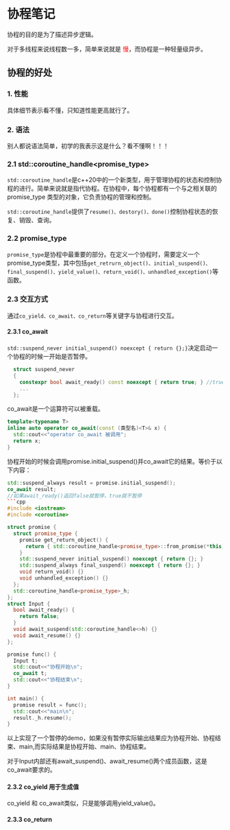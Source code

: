 # 协程笔记
协程的目的是为了描述异步逻辑。


对于多线程来说线程数一多，简单来说就是
<font color="Red">慢</font>，而协程是一种轻量级异步。

## 协程的好处
### 1. 性能
具体细节表示看不懂，只知道性能更高就行了。
### 2. 语法
别人都说语法简单，初学的我表示这是什么？看不懂啊！！！
### 2.1 std::coroutine_handle<promise_type>
```std::coroutine_handle```是c++20中的一个新类型，用于管理协程的状态和控制协程的进行。简单来说就是指代协程。在协程中，每个协程都有一个与之相关联的 promise_type 类型的对象，它负责协程的管理和控制。

```std::coroutine_handle```提供了```resume()、destory()、done()```控制协程状态的恢复、销毁、查询。
### 2.2 promise_type
```promise_type```是协程中最重要的部分。在定义一个协程时，需要定义一个promise_type类型，其中包括```get_retrurn_object()、initial_suspend()、final_suspend()、yield_value()、return_void()、unhandled_exception()```等函数。
### 2.3 交互方式
通过```co_yield、co_await、co_return```等关键字与协程进行交互。

#### 2.3.1 co_await
```std::suspend_never initial_suspend() noexcept { return {};}```决定启动一个协程的时候一开始是否暂停。
```cpp
  struct suspend_never
  {
    constexpr bool await_ready() const noexcept { return true; } //true不暂停 false暂停
    ...
  };
```
co_await是一个运算符可以被重载。
```cpp
template<typename T>
inline auto operator co_await(const (类型名)<T>& x) {
  std::cout<<"operator co_await 被调用";
  return x;
}
```

协程开始的时候会调用promise.initial_suspend()并co_await它的结果。等价于以下内容：
```cpp
std::suspend_always result = promise.initial_suspend();
co_await result;
//如果await_ready()返回false就暂停，true就不暂停
```cpp
#include <iostream>
#include <coroutine>

struct promise {
  struct promise_type {
    promise get_return_object() {
      return { std::coroutine_handle<promise_type>::from_promise(*this) };
    }
    std::suspend_never initial_suspend() noexcept { return {}; }
    std::suspend_always final_suspend() noexcept { return {}; }
    void return_void() {}
    void unhandled_exception() {}
  };
  std::coroutine_handle<promise_type>_h;
};
struct Input {
  bool await_ready() {
    return false;
  }
  void await_suspend(std::coroutine_handle<>h) {}
  void await_resume() {}
};

promise func() {
  Input t;
  std::cout<<"协程开始\n";
  co_await t;
  std::cout<<"协程结束\n";
}

int main() {
  promise result = func();
  std::cout<<"main\n";
  result._h.resume();
}
```
以上实现了一个暂停的demo，如果没有暂停实际输出结果应为协程开始、协程结束、main,而实际结果是协程开始、main、协程结束。

对于Input内部还有await_suspend()、await_resume()两个成员函数，这是co_await要求的。
#### 2.3.2 co_yield 用于生成值
co_yield 和 co_await类似，只是能够调用yield_value()。

#### 2.3.3 co_return 
